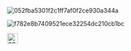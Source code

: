 

<!--
**Cherryagr/Cherryagr** is a ✨ _special_ ✨ repository because its `README.md` (this file) appears on your GitHub profile.

Here are some ideas to get you started:

- 🔭 I’m currently working on ...
- 🌱 I’m currently learning ...
- 👯 I’m looking to collaborate on ...
- 🤔 I’m looking for help with ...
- 💬 Ask me about ...
- 📫 How to reach me: ...
- 😄 Pronounhttps://i.pinimg.com/736x/05/2f/ba/052fba5301f2c1ff7af0f2ce930a344a.jpgs: ...
- ⚡ Fun fact: ...
-->
![<img width="540" height="540" alt="27f9363d505ffa59c8653243a3d969cc-Photoroom" src="https://github.com/user-attachments/assets/441a1107-c0e2-4778-b65f-ef715648df51" />
052fba5301f2c1ff7af0f2ce930a344a](https://github.com/user-attachments/assets/6b089fce-dd56-4ea4-b25c-461c756c0e80)

![f782e8b7409521ece32254dc210cb1bc](https://github.com/user-attachments/assets/ebef0c4e-ef7c-43b0-afe3-26f6a167be9d)


<img width="25" height="25" alt="88d0787a7722dd114cc880e68db488cd-removebg-preview" src="https://github.com/user-attachments/assets/5ee6c5a8-a474-423b-bdb7-88801c8b0a65" />
